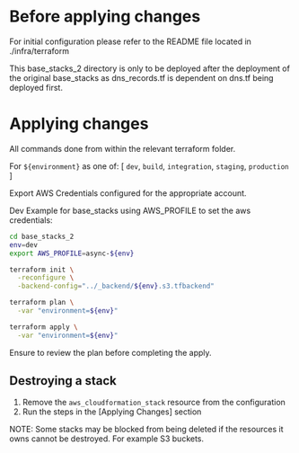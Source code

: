 # Before applying changes

For initial configuration please refer to the README file located in ./infra/terraform

This base_stacks_2 directory is only to be deployed after the deployment of the original base_stacks as dns_records.tf is dependent on dns.tf being deployed first.

# Applying changes

All commands done from within the relevant terraform folder.

For `${environment}` as one of: [ `dev`, `build`, `integration`, `staging`, `production` ]

Export AWS Credentials configured for the appropriate account.

Dev Example for base_stacks using AWS_PROFILE to set the aws credentials:

```bash
cd base_stacks_2
env=dev
export AWS_PROFILE=async-${env}

terraform init \
  -reconfigure \
  -backend-config="../_backend/${env}.s3.tfbackend"

terraform plan \
  -var "environment=${env}"

terraform apply \
  -var "environment=${env}"
```

Ensure to review the plan before completing the apply.

## Destroying a stack

1. Remove the `aws_cloudformation_stack` resource from the configuration
2. Run the steps in the [Applying Changes] section

NOTE: Some stacks may be blocked from being deleted if the resources it owns cannot be destroyed. For example S3 buckets.
